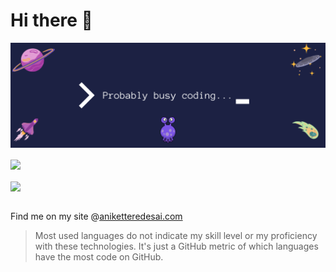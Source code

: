 # Hi there &#128075;
![header](header.png)

<img src="https://github-readme-stats.vercel.app/api?username=icy-comet&count_private=true&show_icons=true&theme=nightowl&line_height=27&bg_color=1e2145" align="center">
<br/>
<br/>
<img src="https://github-readme-stats.vercel.app/api/top-langs/?username=icy-comet&title_color=c491ee&text_color=8ddac8&bg_color=1e2145" align="center">
<br/>
<br/>

Find me on my site @[aniketteredesai.com](https://aniketteredesai.com/)

> Most used languages do not indicate my skill level or my proficiency with these technologies. It's just a GitHub metric of which languages have the most code on GitHub.